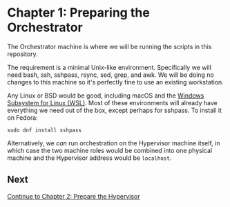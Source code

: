 Chapter 1: Preparing the Orchestrator
=====================================

The Orchestrator machine is where we will be running the scripts in this repository.

The requirement is a minimal Unix-like environment. Specifically we will need bash, ssh, sshpass,
rsync, sed, grep, and awk. We will be doing no changes to this machine so it's perfectly fine to use
an existing workstation.

Any Linux or BSD would be good, including macOS and the
[Windows Subsystem for Linux (WSL)](https://docs.microsoft.com/en-us/windows/wsl/about).
Most of these environments will already have everything we need out of the box, except perhaps for
sshpass. To install it on Fedora:

    sudo dnf install sshpass

Alternatively, we *can* run orchestration on the Hypervisor machine itself, in which case the two
machine roles would be combined into one physical machine and the Hypervisor address would be
`localhost`.


Next
----

[Continue to Chapter 2: Prepare the Hypervisor](hypervisor.md)

